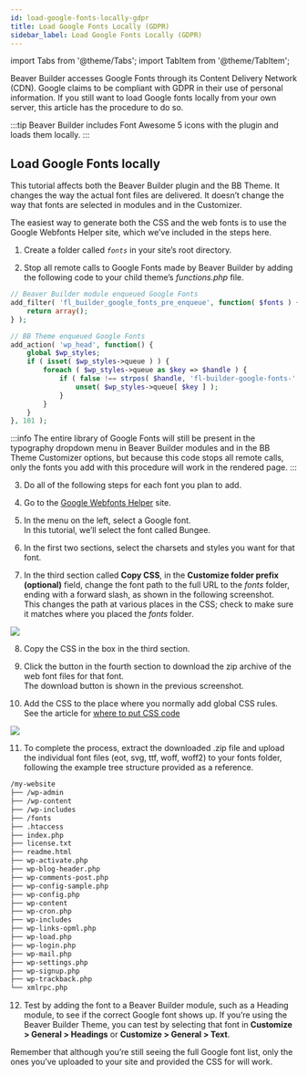 ```yaml
---
id: load-google-fonts-locally-gdpr
title: Load Google Fonts Locally (GDPR)
sidebar_label: Load Google Fonts Locally (GDPR)
---
```


import Tabs from '@theme/Tabs';
import TabItem from '@theme/TabItem';

Beaver Builder accesses Google Fonts through its Content Delivery Network (CDN). Google claims to be compliant with GDPR in their use of personal information. If you still want to load Google fonts locally from your own server, this article has the procedure to do so.

:::tip
Beaver Builder includes Font Awesome 5 icons with the plugin and loads them locally.
:::

## Load Google Fonts locally

This tutorial affects both the Beaver Builder plugin and the BB Theme. It changes the way the actual font files are delivered. It doesn’t change the way that fonts are selected in modules and in the Customizer.

The easiest way to generate both the CSS and the web fonts is to use the Google Webfonts Helper site, which we’ve included in the steps here.

1. Create a folder called *`fonts`* in your site’s root directory.

2. Stop all remote calls to Google Fonts made by Beaver Builder by adding the following code to your child theme’s _functions.php_ file.  

  <Tabs>
  <TabItem value="beaverbuilder" label="Beaver Builder" default>
  
  ```php
  // Beaver Builder module enqueued Google Fonts
  add_filter( 'fl_builder_google_fonts_pre_enqueue', function( $fonts ) {
      return array();
  } );
  ```  

  </TabItem>
  <TabItem value="bbtheme" label="BB Theme">
  
  ```php
  // BB Theme enqueued Google Fonts
  add_action( 'wp_head', function() {
      global $wp_styles;
      if ( isset( $wp_styles->queue ) ) {
          foreach ( $wp_styles->queue as $key => $handle ) {
              if ( false !== strpos( $handle, 'fl-builder-google-fonts-' ) ) {
                  unset( $wp_styles->queue[ $key ] );
              }
          }
      }
  }, 101 );
  ```
  
  </TabItem>
  </Tabs>
  
  :::info
  The entire library of Google Fonts will still be present in the typography dropdown menu in Beaver Builder modules and in the BB Theme Customizer options, but because this code stops all remote calls, only the fonts you add with this procedure will work in the rendered page.
  :::

3. Do all of the following steps for each font you plan to add.

4. Go to the [Google Webfonts Helper](https://gwfh.mranftl.com/fonts) site.

5. In the menu on the left, select a Google font.  
  In this tutorial, we’ll select the font called Bungee.

6. In the first two sections, select the charsets and styles you want for that font.

7. In the third section called **Copy CSS**, in the **Customize folder prefix (optional)** field, change the font path to the full URL to the _fonts_ folder, ending with a forward slash, as shown in the following screenshot.   
  This changes the path at various places in the CSS; check to make sure it matches where you placed the _fonts_ folder.  

  ![](/img/developer/how-to-tips--google-font-gdpr--1.jpg)

8. Copy the CSS in the box in the third section.

9. Click the button in the fourth section to download the zip archive of the web font files for that font.   
  The download button is shown in the previous screenshot.

10. Add the CSS to the place where you normally add global CSS rules.  
  See the article for [where to put CSS code](/beaver-builder/styles/custom-code.md)  

  ![](/img/developer/how-to-tips--google-font-gdpr--2.jpg)



11. To complete the process, extract the downloaded .zip file and upload the individual font files (eot, svg, ttf, woff, woff2) to your fonts folder, following the example tree structure provided as a reference.

  ```bash {5}
  /my-website
  ├── /wp-admin
  ├── /wp-content
  ├── /wp-includes
  ├── /fonts
  ├── .htaccess
  ├── index.php
  ├── license.txt
  ├── readme.html
  ├── wp-activate.php
  ├── wp-blog-header.php
  ├── wp-comments-post.php
  ├── wp-config-sample.php
  ├── wp-config.php
  ├── wp-content
  ├── wp-cron.php
  ├── wp-includes
  ├── wp-links-opml.php
  ├── wp-load.php
  ├── wp-login.php
  ├── wp-mail.php
  ├── wp-settings.php
  ├── wp-signup.php
  ├── wp-trackback.php
  └── xmlrpc.php
  ```

12. Test by adding the font to a Beaver Builder module, such as a Heading module, to see if the correct Google font shows up. If you’re using the Beaver Builder Theme, you can test by selecting that font in **Customize > General > Headings** or **Customize > General > Text**.  

Remember that although you’re still seeing the full Google font list, only the
ones you’ve uploaded to your site and provided the CSS for will work.
